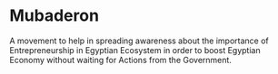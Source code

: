 # Mubaderon
A movement to help in spreading awareness about the importance of Entrepreneurship in Egyptian Ecosystem in order to boost Egyptian Economy without waiting for Actions from the Government.
